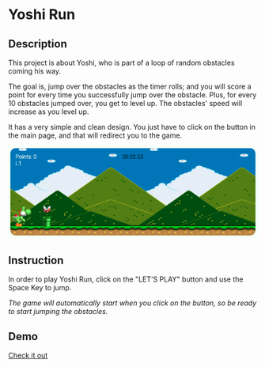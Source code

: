 # Yoshi Run

## Description

This project is about Yoshi, who is part of a loop of random obstacles coming his way. 

The goal is, jump over the obstacles as the timer rolls; and you will score a point for every time you successfully jump over the obstacle. Plus, for every 10 obstacles jumped over, you get to level up. The obstacles' speed will increase as you level up.

It has a very simple and clean design. You just have to click on the button in the main page, and that will redirect you to the game.

![this is a screenshot of the game](./img/screenshot.png)

## Instruction

In order to play Yoshi Run, click on the "LET'S PLAY" button and use the Space Key to jump. 

*The game will automatically start when you click on the button, so be ready to start jumping the obstacles.*


## Demo

[Check it out](https://thalitadosreis.github.io/yoshi-run/)